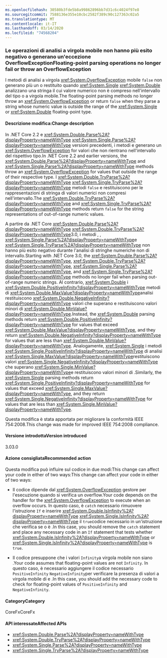 ```yaml
---
ms.openlocfilehash: 30580b3fde5b8a99862896bb7d31c6c4024f97e8
ms.sourcegitcommit: 7588136e355e10cbc2582f389c90c127363c02a5
ms.translationtype: MT
ms.contentlocale: it-IT
ms.lasthandoff: 03/14/2020
ms.locfileid: "74568204"
---
```

### <a name="floating-point-parsing-operations-no-longer-fail-or-throw-an-overflowexception"></a><span data-ttu-id="24fb8-101">Le operazioni di analisi a virgola mobile non hanno più esito negativo o generano un'eccezione OverflowException</span><span class="sxs-lookup"><span data-stu-id="24fb8-101">Floating-point parsing operations no longer fail or throw an OverflowException</span></span>

<span data-ttu-id="24fb8-102">I metodi di analisi a virgola <xref:System.OverflowException> mobile `false` non generano più un o restituito quando <xref:System.Single> <xref:System.Double> analizzano una stringa il cui valore numerico non è compreso nell'intervallo del tipo o a virgola mobile.</span><span class="sxs-lookup"><span data-stu-id="24fb8-102">The floating-point parsing methods no longer throw an <xref:System.OverflowException> or return `false` when they parse a string whose numeric value is outside the range of the <xref:System.Single> or <xref:System.Double> floating-point type.</span></span>

#### <a name="change-description"></a><span data-ttu-id="24fb8-103">Descrizione modifica:</span><span class="sxs-lookup"><span data-stu-id="24fb8-103">Change description</span></span>

<span data-ttu-id="24fb8-104">In .NET Core 2.2 e <xref:System.Double.Parse%2A?displayProperty=nameWithType> <xref:System.Single.Parse%2A?displayProperty=nameWithType> versioni precedenti, i metodi e generano un <xref:System.OverflowException> for valori che non rientrano nell'intervallo del rispettivo tipo.</span><span class="sxs-lookup"><span data-stu-id="24fb8-104">In .NET Core 2.2 and earlier versions, the <xref:System.Double.Parse%2A?displayProperty=nameWithType> and <xref:System.Single.Parse%2A?displayProperty=nameWithType> methods throw an <xref:System.OverflowException> for values that outside the range of their respective type.</span></span> <span data-ttu-id="24fb8-105">I <xref:System.Double.TryParse%2A?displayProperty=nameWithType> <xref:System.Single.TryParse%2A?displayProperty=nameWithType> metodi `false` e restituiscono per le rappresentazioni di stringa di valori numerici non compresi nell'intervallo.</span><span class="sxs-lookup"><span data-stu-id="24fb8-105">The <xref:System.Double.TryParse%2A?displayProperty=nameWithType> and <xref:System.Single.TryParse%2A?displayProperty=nameWithType> methods return `false` for the string representations of out-of-range numeric values.</span></span>

<span data-ttu-id="24fb8-106">A partire da .NET Core <xref:System.Double.Parse%2A?displayProperty=nameWithType> <xref:System.Double.TryParse%2A?displayProperty=nameWithType>3.0, i metodi , , <xref:System.Single.Parse%2A?displayProperty=nameWithType>e <xref:System.Single.TryParse%2A?displayProperty=nameWithType> non hanno più esito negativo durante l'analisi di stringhe numeriche non di intervallo.</span><span class="sxs-lookup"><span data-stu-id="24fb8-106">Starting with .NET Core 3.0, the <xref:System.Double.Parse%2A?displayProperty=nameWithType>, <xref:System.Double.TryParse%2A?displayProperty=nameWithType>, <xref:System.Single.Parse%2A?displayProperty=nameWithType>, and <xref:System.Single.TryParse%2A?displayProperty=nameWithType> methods no longer fail when parsing out-of-range numeric strings.</span></span> <span data-ttu-id="24fb8-107">Al contrario, <xref:System.Double> i <xref:System.Double.PositiveInfinity?displayProperty=nameWithType> metodi di <xref:System.Double.MaxValue?displayProperty=nameWithType>analisi restituiscono <xref:System.Double.NegativeInfinity?displayProperty=nameWithType> valori che superano e restituiscono valori minori di <xref:System.Double.MinValue?displayProperty=nameWithType>.</span><span class="sxs-lookup"><span data-stu-id="24fb8-107">Instead, the <xref:System.Double> parsing methods return <xref:System.Double.PositiveInfinity?displayProperty=nameWithType> for values that exceed <xref:System.Double.MaxValue?displayProperty=nameWithType>, and they return <xref:System.Double.NegativeInfinity?displayProperty=nameWithType> for values that are less than <xref:System.Double.MinValue?displayProperty=nameWithType>.</span></span> <span data-ttu-id="24fb8-108">Analogamente, <xref:System.Single> i metodi <xref:System.Single.PositiveInfinity?displayProperty=nameWithType> di analisi <xref:System.Single.MaxValue?displayProperty=nameWithType>restituiscono valori <xref:System.Single.NegativeInfinity?displayProperty=nameWithType> che superano <xref:System.Single.MinValue?displayProperty=nameWithType>e restituiscono valori minori di .</span><span class="sxs-lookup"><span data-stu-id="24fb8-108">Similarly, the <xref:System.Single> parsing methods return <xref:System.Single.PositiveInfinity?displayProperty=nameWithType> for values that exceed <xref:System.Single.MaxValue?displayProperty=nameWithType>, and they return <xref:System.Single.NegativeInfinity?displayProperty=nameWithType> for values that are less than <xref:System.Single.MinValue?displayProperty=nameWithType>.</span></span>

<span data-ttu-id="24fb8-109">Questa modifica è stata apportata per migliorare la conformità IEEE 754:2008.</span><span class="sxs-lookup"><span data-stu-id="24fb8-109">This change was made for improved IEEE 754:2008 compliance.</span></span>

#### <a name="version-introduced"></a><span data-ttu-id="24fb8-110">Versione introdotta</span><span class="sxs-lookup"><span data-stu-id="24fb8-110">Version introduced</span></span>

<span data-ttu-id="24fb8-111">3.0</span><span class="sxs-lookup"><span data-stu-id="24fb8-111">3.0</span></span>

#### <a name="recommended-action"></a><span data-ttu-id="24fb8-112">Azione consigliata</span><span class="sxs-lookup"><span data-stu-id="24fb8-112">Recommended action</span></span>

<span data-ttu-id="24fb8-113">Questa modifica può influire sul codice in due modi:This change can affect your code in either of two ways:</span><span class="sxs-lookup"><span data-stu-id="24fb8-113">This change can affect your code in either of two ways:</span></span>

- <span data-ttu-id="24fb8-114">Il codice dipende dal <xref:System.OverflowException> gestore per l'esecuzione quando si verifica un overflow.</span><span class="sxs-lookup"><span data-stu-id="24fb8-114">Your code depends on the handler for the <xref:System.OverflowException> to execute when an overflow occurs.</span></span> <span data-ttu-id="24fb8-115">In questo caso, è `catch` necessario rimuovere l'istruzione `If` e inserire <xref:System.Double.IsInfinity%2A?displayProperty=nameWithType> <xref:System.Single.IsInfinity%2A?displayProperty=nameWithType> il `true`codice necessario in un'istruzione che verifica se o è .</span><span class="sxs-lookup"><span data-stu-id="24fb8-115">In this case, you should remove the `catch` statement and place any necessary code in an `If` statement that tests whether <xref:System.Double.IsInfinity%2A?displayProperty=nameWithType> or <xref:System.Single.IsInfinity%2A?displayProperty=nameWithType> is `true`.</span></span>

- <span data-ttu-id="24fb8-116">Il codice presuppone che i valori `Infinity`a virgola mobile non siano .</span><span class="sxs-lookup"><span data-stu-id="24fb8-116">Your code assumes that floating-point values are not `Infinity`.</span></span> <span data-ttu-id="24fb8-117">In questo caso, è necessario aggiungere il codice necessario `PositiveInfinity` `NegativeInfinity`per verificare la presenza di valori a virgola mobile di e .</span><span class="sxs-lookup"><span data-stu-id="24fb8-117">In this case, you should add the necessary code to check for floating-point values of `PositiveInfinity` and `NegativeInfinity`.</span></span>

#### <a name="category"></a><span data-ttu-id="24fb8-118">Category</span><span class="sxs-lookup"><span data-stu-id="24fb8-118">Category</span></span>

<span data-ttu-id="24fb8-119">CoreFx</span><span class="sxs-lookup"><span data-stu-id="24fb8-119">CoreFx</span></span>

#### <a name="affected-apis"></a><span data-ttu-id="24fb8-120">API interessate</span><span class="sxs-lookup"><span data-stu-id="24fb8-120">Affected APIs</span></span>

- <xref:System.Double.Parse%2A?displayProperty=nameWithType>
- <xref:System.Double.TryParse%2A?displayProperty=nameWithType>
- <xref:System.Single.Parse%2A?displayProperty=nameWithType>
- <xref:System.Single.TryParse%2A?displayProperty=nameWithType>

<!--

### Affected APIs

- `Overload:System.Double.Parse`
- `Overload:System.Double.TryParse`
- `Overload:System.Single.Parse`
- `Overload:System.Single.TryParse`

-->
